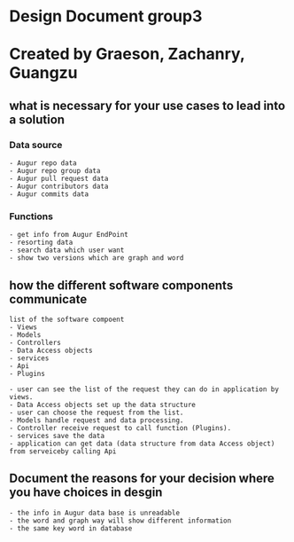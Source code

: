 # Design Document group3 <br><br> Created by Graeson, Zachanry, Guangzu

## what is necessary for your use cases to lead into a solution

### Data source
  
    - Augur repo data
    - Augur repo group data
    - Augur pull request data
    - Augur contributors data
    - Augur commits data

### Functions

    - get info from Augur EndPoint
    - resorting data
    - search data which user want 
    - show two versions which are graph and word 

## how the different software components communicate 
    list of the software compoent
    - Views
    - Models
    - Controllers
    - Data Access objects
    - services
    - Api
    - Plugins
    
    - user can see the list of the request they can do in application by views.
    - Data Access objects set up the data structure
    - user can choose the request from the list.
    - Models handle request and data processing.
    - Controller receive request to call function (Plugins).
    - services save the data
    - application can get data (data structure from data Access object) from serveiceby calling Api 
    
    

## Document the reasons for your decision where you have choices in desgin
  
    - the info in Augur data base is unreadable
    - the word and graph way will show different information
    - the same key word in database

